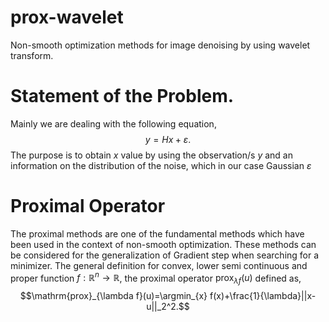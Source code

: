 # prox-wavelet
Non-smooth optimization methods for image denoising by using wavelet transform.  
# Statement of the Problem. 
Mainly we are dealing with the following equation,
$$y = Hx + \varepsilon.$$
The purpose is to obtain $x$ value by using the observation/s $y$ and an information on the distribution of the noise, which in our case Gaussian $\varepsilon$

# Proximal Operator 
The proximal methods are one of the fundamental methods which have been used in the context of non-smooth optimization. These methods can be considered for the generalization of Gradient step when searching for a minimizer. The general definition for convex, lower semi continuous and proper function $f:\mathbb{R}^n\to\mathbb{R}$, the proximal operator $\mathrm{prox}_{\lambda f}(u)$ defined as, 
$$\mathrm{prox}_{\lambda f}(u)=\argmin_{x} f(x)+\frac{1}{\lambda}||x-u||_2^2.$$